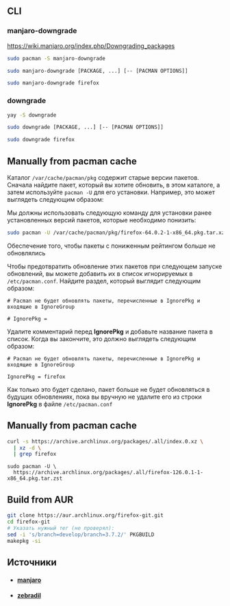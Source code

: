 ## CLI

### manjaro-downgrade

https://wiki.manjaro.org/index.php/Downgrading_packages

```bash
sudo pacman -S manjaro-downgrade

sudo manjaro-downgrade [PACKAGE, ...] [-- [PACMAN OPTIONS]]

sudo manjaro-downgrade firefox
```

### downgrade

```bash
yay -S downgrade

sudo downgrade [PACKAGE, ...] [-- [PACMAN OPTIONS]]

sudo downgrade firefox
```

## Manually from pacman cache

Каталог `/var/cache/pacman/pkg` содержит старые версии пакетов. Сначала найдите пакет, который вы хотите обновить, в этом каталоге, а затем используйте `pacman -U` для его установки. Например, это может выглядеть следующим образом:

Мы должны использовать следующую команду для установки ранее установленных версий пакетов, которые необходимо понизить:

```bash
sudo pacman -U /var/cache/pacman/pkg/firefox-64.0.2-1-x86_64.pkg.tar.xz
```
Обеспечение того, чтобы пакеты с пониженным рейтингом больше не обновлялись

Чтобы предотвратить обновление этих пакетов при следующем запуске обновлений, вы можете добавить их в список игнорируемых в `/etc/pacman.conf`. Найдите раздел, который выглядит следующим образом:

```
# Pacman не будет обновлять пакеты, перечисленные в IgnorePkg и входящие в IgnoreGroup

# IgnorePkg =
```

Удалите комментарий перед **IgnorePkg** и добавьте название пакета в список. Когда вы закончите, это должно выглядеть следующим образом:

```
# Pacman не будет обновлять пакеты, перечисленные в IgnorePkg и входящие в IgnoreGroup

IgnorePkg = firefox
```

Как только это будет сделано, пакет больше не будет обновляться в будущих обновлениях, пока вы вручную не удалите его из строки **IgnorePkg** в файле `/etc/pacman.conf`

## Manually from pacman cache

```bash
curl -s https://archive.archlinux.org/packages/.all/index.0.xz \
  | xz -d \
  | grep firefox
```

```shell
sudo pacman -U \
  https://archive.archlinux.org/packages/.all/firefox-126.0.1-1-x86_64.pkg.tar.zst
```

## Build from AUR

```bash
git clone https://aur.archlinux.org/firefox-git.git
cd firefox-git
# Указать нужный тег (не проверял):
sed -i 's/branch=develop/branch=3.7.2/' PKGBUILD
makepkg -si
```

## Источники
- #### [manjaro](https://wiki.manjaro.org/index.php/Downgrading_packages)
- #### [zebradil](https://zebradil.me/ru/post/2023-05-16-how-to-downgrade-a-package-in-arch-linux/)
